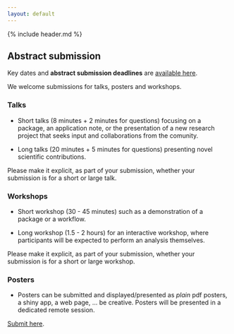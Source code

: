 ```yaml
---
layout: default
---
```


{% include header.md %}




## Abstract submission

Key dates and **abstract submission deadlines** are [available
here](./key_dates).

We welcome submissions for talks, posters and workshops. 

### Talks

- Short talks (8 minutes + 2 minutes for questions) focusing on a
  package, an application note, or the presentation of a new research
  project that seeks input and collaborations from the comunity.

- Long talks (20 minutes + 5 minutes for questions) presenting novel
  scientific contributions.

Please make it explicit, as part of your submission, whether your
submission is for a short or large talk.

### Workshops

- Short workshop (30 - 45 minutes) such as a demonstration of a
  package or a workflow.

- Long workshop (1.5 - 2 hours) for an interactive workshop, where
  participants will be expected to perform an analysis themselves.

Please make it explicit, as part of your submission, whether your
submission is for a short or large workshop.

### Posters

- Posters can be submitted and displayed/presented as *plain* pdf
  posters, a shiny app, a web page, ... be creative. Posters will be
  presented in a dedicated remote session.


[Submit here](https://openreview.net/group?id=bioconductor.org/EuroBioC/2020/Conference).

